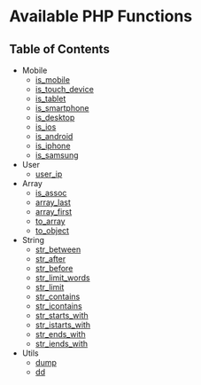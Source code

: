 # Available PHP Functions

## Table of Contents

* Mobile
    * [is_mobile](#is_mobile)
    * [is_touch_device](#is_touch_device)
    * [is_tablet](#is_tablet)
    * [is_smartphone](#is_smartphone)
    * [is_desktop](#is_desktop)
    * [is_ios](#is_ios)
    * [is_android](#is_android)
    * [is_iphone](#is_iphone)
    * [is_samsung](#is_samsung)
* User
    * [user_ip](#user_ip)
* Array
    * [is_assoc](#is_assoc)
    * [array_last](#array_last)
    * [array_first](#array_first)
    * [to_array](#to_array)
    * [to_object](#to_object)
* String
    * [str_between](#str_between)
    * [str_after](#str_after)
    * [str_before](#str_before)
    * [str_limit_words](#str_limit_words)
    * [str_limit](#str_limit)
    * [str_contains](#str_contains)
    * [str_icontains](#str_icontains)
    * [str_starts_with](#str_starts_with)
    * [str_istarts_with](#str_istarts_with)
    * [str_ends_with](#str_ends_with)
    * [str_iends_with](#str_iends_with)
* Utils
    * [dump](#dump)
    * [dd](#dd)
